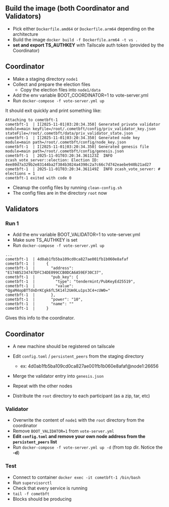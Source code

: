 ## Build the image (both Coordinator and Validators)
- Pick either `Dockerfile.amd64` or `Dockerfile.arm64` depending on the architecture
- Build the image `docker build -f Dockerfile.arm64 -t vs .`
- **set and export TS_AUTHKEY** with Tailscale auth token (provided by the Coordinator)

## Coordinator

- Make a staging directory `node1`
- Collect and prepare the election files
    - Copy the election files into `node1/data`
- Add the env variable BOOT_COORDINATOR=1 to vote-server.yml
- Run `docker-compose -f vote-server.yml up`

It should exit quickly and print something like:
```
Attaching to cometbft-1
cometbft-1  | I[2025-11-01|03:20:34.350] Generated private validator                  module=main keyFile=/root/.cometbft/config/priv_validator_key.json stateFile=/root/.cometbft/data/priv_validator_state.json
cometbft-1  | I[2025-11-01|03:20:34.350] Generated node key                           module=main path=/root/.cometbft/config/node_key.json
cometbft-1  | I[2025-11-01|03:20:34.350] Generated genesis file                       module=main path=/root/.cometbft/config/genesis.json
cometbft-1  | 2025-11-01T03:20:34.361123Z  INFO zcash_vote_server::election: Election ID: 4ee80d7a329b2e83144ba2f384b3024a4398c2a7c66c7d742eaebe940b21ad27
cometbft-1  | 2025-11-01T03:20:34.361149Z  INFO zcash_vote_server: # elections = 1
cometbft-1 exited with code 0
```

- Cleanup the config files by running `clean-config.sh`
- The config files are in the directory `root` now

## Validators

### Run 1
- Add the env variable BOOT_VALIDATOR=1 to vote-server.yml
- Make sure TS_AUTHKEY is set
- Run `docker-compose -f vote-server.yml up`
```
...
cometbft-1  | 4d0ab1fb5ba109cd0ca827ae001fb1b060e8afaf
cometbft-1  |     {
cometbft-1  |       "address": "E174B5234747DFC34DE099CCB0DCA6A59EF30C37",
cometbft-1  |       "pub_key": {
cometbft-1  |         "type": "tendermint/PubKeyEd25519",
cometbft-1  |         "value": "QgaM4opBTTdnDrKCgk6fL5K14l2Um9Lu1ps3C4+cUW0="
cometbft-1  |       },
cometbft-1  |       "power": "10",
cometbft-1  |       "name": ""
cometbft-1  |     }
```

Gives this info to the coordinator.

## Coordinator
- A new machine should be registered on tailscale
- Edit `config.toml` / `persistent_peers` from the staging directory
    - ex: 4d0ab1fb5ba109cd0ca827ae001fb1b060e8afaf@node1:26656
- Merge the validator entry into `genesis.json`
- Repeat with the other nodes

- Distribute the `root` directory to each participant (as a zip, tar, etc)

### Validator
- Overwrite the content of `node1` with the `root` directory from the coordinator
- Remove `BOOT_VALIDATOR=1` from `vote-server.yml`
- **Edit `config.toml` and remove your own node address from the `persistent_peers` list**
- Run `docker-compose -f vote-server.yml up -d` (from top dir. Notice the **-d**)

### Test
- Connect to container `docker exec -it cometbft-1 /bin/bash`
- Run `supervisorctl`
- Check that every service is running
- `tail -f cometbft`
- Blocks should be producing
